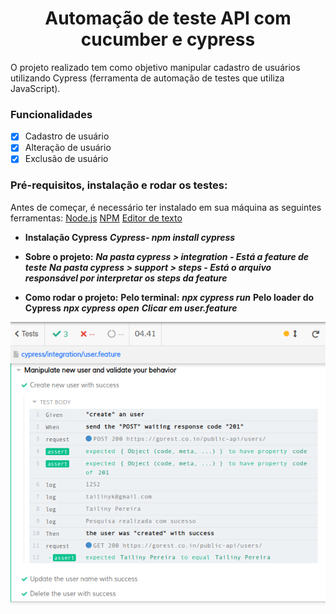 <h1 align="center">Automação de teste API com cucumber e cypress</h1>

O projeto realizado tem como objetivo manipular cadastro de usuários utilizando Cypress (ferramenta de automação de testes que utiliza JavaScript).

### Funcionalidades

- [x] Cadastro de usuário
- [x] Alteração de usuário
- [x] Exclusão de usuário

### Pré-requisitos, instalação e rodar os testes:

Antes de começar, é necessário ter instalado em sua máquina as seguintes ferramentas:
    [Node.js](https://nodejs.org/en/download/package-manager/)
    [NPM](https://www.npmjs.com/get-npm)
    [Editor de texto](https://code.visualstudio.com/)

* **Instalação Cypress**
    ***Cypress- <i>npm install cypress</i>***

* **Sobre o projeto:**
    ***Na pasta cypress > integration - Está a feature de teste***
    ***Na pasta cypress > support > steps - Está o arquivo responsável por interpretar os steps da feature***

* **Como rodar o projeto:**
    **Pelo terminal:**
        ***<i>npx cypress run</i>***
    **Pelo loader do Cypress**
        ***<i>npx cypress open</i>***
        ***Clicar em user.feature***

![alt text](image/success-test.png)